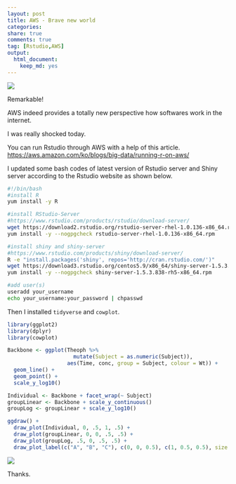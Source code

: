 ```yaml
---
layout: post
title: AWS - Brave new world
categories: 
share: true
comments: true
tag: [Rstudio,AWS]
output:
  html_document:
    keep_md: yes
---
```


![](http://i.cubeupload.com/RXeMPJ.png)

Remarkable!

AWS indeed provides a totally new perspective how softwares work in the internet.

I was really shocked today.

You can run Rstudio through AWS with a help of this article. <https://aws.amazon.com/ko/blogs/big-data/running-r-on-aws/>

I updated some bash codes of latest version of Rstudio server and Shiny server according to the Rstudio website as shown below.

```bash
#!/bin/bash
#install R
yum install -y R

#install RStudio-Server
#https://www.rstudio.com/products/rstudio/download-server/
wget https://download2.rstudio.org/rstudio-server-rhel-1.0.136-x86_64.rpm
yum install -y --nogpgcheck rstudio-server-rhel-1.0.136-x86_64.rpm

#install shiny and shiny-server
#https://www.rstudio.com/products/shiny/download-server/
R -e "install.packages('shiny', repos='http://cran.rstudio.com/')"
wget https://download3.rstudio.org/centos5.9/x86_64/shiny-server-1.5.3.838-rh5-x86_64.rpm
yum install -y --nogpgcheck shiny-server-1.5.3.838-rh5-x86_64.rpm

#add user(s)
useradd your_username
echo your_username:your_password | chpasswd
```

Then I installed `tidyverse` and `cowplot`.

```r
library(ggplot2)
library(dplyr)
library(cowplot)

Backbone <- ggplot(Theoph %>% 
                     mutate(Subject = as.numeric(Subject)), 
                   aes(Time, conc, group = Subject, colour = Wt)) +
  geom_line() +
  geom_point() + 
  scale_y_log10()

Individual <- Backbone + facet_wrap(~ Subject)
groupLinear <- Backbone + scale_y_continuous()
groupLog <- groupLinear + scale_y_log10()

ggdraw() +
  draw_plot(Individual, 0, .5, 1, .5) +
  draw_plot(groupLinear, 0, 0, .5, .5) +
  draw_plot(groupLog, .5, 0, .5, .5) +
  draw_plot_label(c("A", "B", "C"), c(0, 0, 0.5), c(1, 0.5, 0.5), size = 15)
```

![](http://i.cubeupload.com/MweD9e.png)

Thanks.
